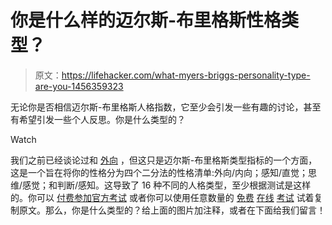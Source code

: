 # 你是什么样的迈尔斯-布里格斯性格类型？

> 原文：<https://lifehacker.com/what-myers-briggs-personality-type-are-you-1456359323>

无论你是否相信迈尔斯-布里格斯人格指数，它至少会引发一些有趣的讨论，甚至有希望引发一些个人反思。你是什么类型的？

Watch

我们之前已经谈论过和 [外向](http://lifehacker.com/tag/extroverts) ，但这只是迈尔斯-布里格斯类型指标的一个方面，这是一个旨在将你的性格分为四个二分法的性格清单:外向/内向；感知/直觉；思维/感觉；和判断/感知。这导致了 16 种不同的人格类型，至少根据测试是这样的。你可以 [付费参加官方考试](http://www.myersbriggs.org/) 或者你可以使用任意数量的 [免费](http://www.humanmetrics.com/cgi-win/jtypes2.asp) [在线](http://www.personalitypathways.com/type_inventory.html) [考试](http://similarminds.com/jung.html) 试着复制原文。那么，你是什么类型的？给上面的图片加注释，或者在下面给我们留言！